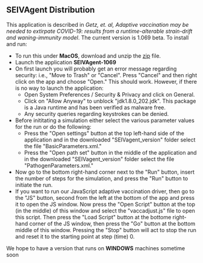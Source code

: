 ## SEIVAgent Distribution
This application is described in *Getz, et. al, Adaptive vaccination may be needed to extirpate COVID-19: results from a runtime-alterable strain-drift and waning-immunity model*. The current version is 1.069 beta. To install and run:
* To run this under **MacOS**, download and unzip the [zip](https://github.com/rmsalter/SEIVAgent_distribution/releases/download/1.069_beta/SEIVAgent_1.069beta.zip) file.
* Launch the application **SEIVAgent-1069**
* On first launch you will probably get an error message regarding security: i.e., "Move to Trash" or "Cancel". Press "Cancel" and then right click on the app and choose "Open."  This should work.  However, if there is no way to launch the application:
  * Open System Preferences / Security & Privacy and click on General.
  * Click on "Allow Anyway" to unblock "jdk1.8.0_202.jdk". This package is a Java runtime and has been verified as malware free.
  * Any security queries regarding keystrokes can be denied.
* Before inititating a simulation either select the various parameter values for the run or do the following: 
  * Press the "Open settings" button at the top left-hand side of the application and in the downloaded "SEIVagent_version" folder select the file "BasicParameters.xml."
  * Press the "Open path set" button in the middle of the application and in the downloaded "SEIVagent_version" folder select the file "PathogenParameters.xml."
* Now go to the bottom right-hand corner next to the "Run" button, insert the number of steps for the simulation, and press the "Run" button to initiate the run.
* If you want to run our JavaScript adaptive vaccination driver, then go to the "JS" button, second from the left at the bottom of the app and press it to open the JS window.  Now press the "Open Script" button at the top (in the middle) of this window and select the "vaccadjust.js" file to open this script.  Then press the "Load Script" button at the bottome right-hand corner of the JS window, then press the "Go" button at the bottom middle of this window.  Pressing the "Stop" button will act to stop the run and reset it to the starting point at step (time) 0.

We hope to have a version that runs on **WINDOWS** machines sometime soon
